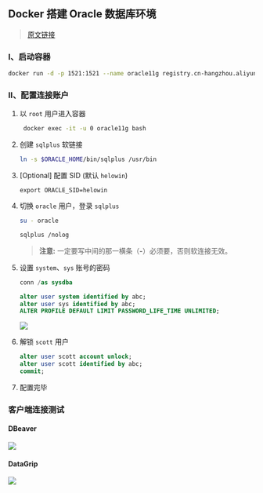 ﻿## Docker 搭建 Oracle 数据库环境

> [原文链接](https://www.hangge.com/blog/cache/detail_2797.html)



### I、启动容器

```bash
docker run -d -p 1521:1521 --name oracle11g registry.cn-hangzhou.aliyuncs.com/helowin/oracle_11g
```



### II、配置连接账户

1. 以 `root` 用户进入容器

   ```bash
    docker exec -it -u 0 oracle11g bash
   ```

2. 创建 `sqlplus` 软链接

   ```bash
   ln -s $ORACLE_HOME/bin/sqlplus /usr/bin
   ```

3. [Optional] 配置 SID (默认 `helowin`)

   ```
   export ORACLE_SID=helowin
   ```

   

4. 切换 `oracle` 用户，登录 `sqlplus`

   ```bash
   su - oracle
   
   sqlplus /nolog
   ```

   > **注意:** 一定要写中间的那一横条（**-**）必须要，否则软连接无效。

5. 设置 `system`、`sys` 账号的密码

   ```sql
   conn /as sysdba
   
   alter user system identified by abc;
   alter user sys identified by abc;
   ALTER PROFILE DEFAULT LIMIT PASSWORD_LIFE_TIME UNLIMITED;
   ```

   ![](https://picgo-notes.oss-cn-beijing.aliyuncs.com/img/sqlplus_2020030218303751551.png)

6. 解锁 `scott` 用户

   ```sql
   alter user scott account unlock;
   alter user scott identified by abc;
   commit;
   ```

7. 配置完毕



### 客户端连接测试

#### DBeaver

![](https://picgo-notes.oss-cn-beijing.aliyuncs.com/img/oracle_dbeaver_20210527121048.png)



#### DataGrip

![](https://picgo-notes.oss-cn-beijing.aliyuncs.com/img/oracle_datagrip_20210527121430.png)